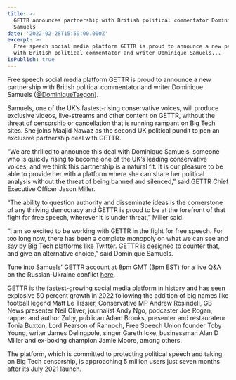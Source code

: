```yaml
---
title: >-
  GETTR announces partnership with British political commentator Dominique
  Samuels
date: '2022-02-28T15:59:00.000Z'
excerpt: >-
  Free speech social media platform GETTR is proud to announce a new partnership
  with British political commentator and writer Dominique Samuels...
isPublish: true
---
```


Free speech social media platform GETTR is proud to announce a new partnership with British political commentator and writer Dominique Samuels ([@DominiqueTaegon](https://gettr.com/user/dominiquetaegon)).

Samuels, one of the UK’s fastest-rising conservative voices, will produce exclusive videos, live-streams and other content on GETTR, without the threat of censorship or cancellation that is running rampant on Big Tech sites. She joins Maajid Nawaz as the second UK political pundit to pen an exclusive partnership deal with GETTR.

“We are thrilled to announce this deal with Dominique Samuels, someone who is quickly rising to become one of the UK’s leading conservative voices, and we think this partnership is a natural fit. It is our pleasure to be able to provide her with a platform where she can share her political analysis without the threat of being banned and silenced,” said GETTR Chief Executive Officer Jason Miller.

“The ability to question authority and disseminate ideas is the cornerstone of any thriving democracy and GETTR is proud to be at the forefront of that fight for free speech, wherever it is under threat,” Miller said.

“I am so excited to be working with GETTR in the fight for free speech. For too long now, there has been a complete monopoly on what we can see and say by Big Tech platforms like Twitter. GETTR is designed to counter that, and give an alternative choice,” said Dominique Samuels.

Tune into Samuels' GETTR account at 8pm GMT (3pm EST) for a live Q&A on the Russian-Ukraine conflict [here](https://gettr.com/user/dominiquetaegon).

GETTR is the fastest-growing social media platform in history and has seen explosive 50 percent growth in 2022 following the addition of big names like football legend Matt Le Tissier, Conservative MP Andrew Rosindell, GB News presenter Neil Oliver, journalist Andy Ngo, podcaster Joe Rogan, rapper and author Zuby, publican Adam Brooks, presenter and restaurateur Tonia Buxton, Lord Pearson of Rannoch, Free Speech Union founder Toby Young, writer James Delingpole, singer Gareth Icke, businessman Alan D Miller and ex-boxing champion Jamie Moore, among others.

The platform, which is committed to protecting political speech and taking on Big Tech censorship, is approaching 5 million users just seven months after its July 2021 launch. 

